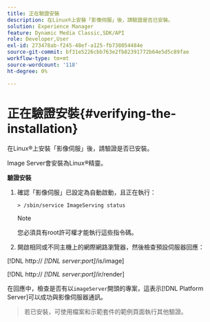```yaml
---
title: 正在驗證安裝
description: 在Linux®上安裝「影像伺服」後，請驗證是否已安裝。
solution: Experience Manager
feature: Dynamic Media Classic,SDK/API
role: Developer,User
exl-id: 273478ab-f245-48ef-a125-fb738054484e
source-git-commit: bf31e5226cbb763e2fb82391772b64e5d5c89fae
workflow-type: tm+mt
source-wordcount: '118'
ht-degree: 0%

---
```


# 正在驗證安裝{#verifying-the-installation}

在Linux®上安裝「影像伺服」後，請驗證是否已安裝。

Image Server會安裝為Linux®精靈。

**驗證安裝**

1. 確認「影像伺服」已設定為自動啟動，且正在執行：

   `> /sbin/service ImageServing status`

   >[!NOTE]
   >
   >您必須具有root許可權才能執行這些指令碼。

1. 開啟相同或不同主機上的網際網路瀏覽器，然後檢查預設伺服器回應：

[!DNL http:// *[!DNL server:port]*/is/image]

[!DNL  http:// *[!DNL server:port]*/ir/render]

在回應中，檢查是否有以`imageServer`開頭的專案，這表示[!DNL Platform Server]可以成功與影像伺服器通訊。

>若已安裝，可使用檔案和示範套件的範例頁面執行其他驗證。
